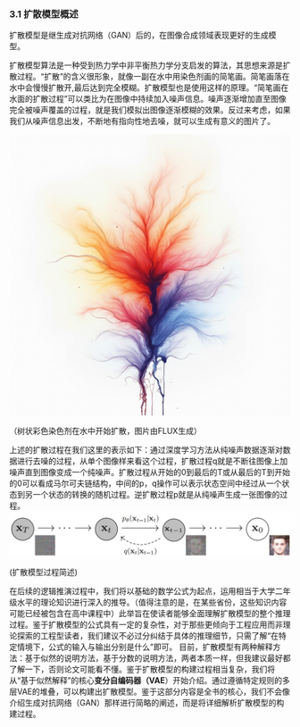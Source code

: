 ### 3.1 扩散模型概述

扩散模型是继生成对抗网络（GAN）后的，在图像合成领域表现更好的生成模型。

扩散模型算法是一种受到热力学中非平衡热力学分支启发的算法，其思想来源是扩散过程。“扩散”的含义很形象，就像一副在水中用染色剂画的简笔画。简笔画落在水中会慢慢扩散开,最后达到完全模糊。扩散模型也是使用这样的原理。“简笔画在水面的扩散过程”可以类比为在图像中持续加入噪声信息。噪声逐渐增加直至图像完全被噪声覆盖的过程，就是我们模拟出图像逐渐模糊的效果。反过来考虑，如果我们从噪声信息出发，不断地有指向性地去噪，就可以生成有意义的图片了。

![](../images/1.13.png)

（树状彩色染色剂在水中开始扩散，图片由FLUX生成）

上述的扩散过程在我们这里的表示如下：通过深度学习方法从纯噪声数据逐渐对数据进行去噪的过程，从单个图像样来看这个过程，扩散过程q就是不断往图像上加噪声直到图像变成一个纯噪声。扩散过程从开始的0到最后的T或从最后的T到开始的0可以看成马尔可夫链结构，中间的p，q操作可以表示状态空间中经过从一个状态到另一个状态的转换的随机过程。逆扩散过程p就是从纯噪声生成一张图像的过程。
![](../images/1.14.jpg)

(扩散模型过程简述)

在后续的逻辑推演过程中，我们将以基础的数学公式为起点，运用相当于大学二年级水平的理论知识进行深入的推导。（值得注意的是，在某些省份，这些知识内容可能已经被包含在高中课程中）此举旨在使读者能够全面理解扩散模型的整个推理过程。鉴于扩散模型的公式具有一定的复杂性，对于那些更倾向于工程应用而非理论探索的工程型读者，我们建议不必过分纠结于具体的推理细节，只需了解“在特定情境下，公式的输入与输出分别是什么”即可。
目前，扩散模型有两种解释方法：基于似然的说明方法，基于分数的说明方法，两者本质一样，但我建议最好都了解一下，否则论文可能看不懂。鉴于扩散模型的构建过程相当复杂，我们将从“基于似然解释”的核心**变分自编码器（VAE**）开始介绍。通过遵循特定规则的多层VAE的堆叠，可以构建出扩散模型。鉴于这部分内容是全书的核心，我们不会像介绍生成对抗网络（GAN）那样进行简略的阐述，而是将详细解析扩散模型的构建过程。
